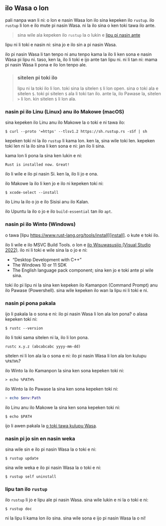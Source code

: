 ## ilo Wasa o lon

pali nanpa wan li ni: o lon e nasin Wasa lon ilo sina kepeken ilo `rustup`. ilo `rustup` li lon e ilo mute pi nasin Wasa. ni la ilo sina o ken toki tawa ilo ante.

> sina wile ala kepeken ilo `rustup` la o lukin e [lipu pi nasin ante][otherinstall]

lipu ni li toki e nasin ni: sina jo e ilo sin a pi nasin Wasa.

ilo pi nasin Wasa li tan tenpo ni anu tenpo kama la ilo li ken sona e nasin Wasa pi lipu ni. taso, ken la, ilo li toki e ijo ante tan lipu ni. ni li tan ni: mama pi nasin Wasa li pona e ilo lon tenpo ale.

> ### sitelen pi toki ilo
>
> lipu ni la toki ilo li lon. toki sina la sitelen `$` li lon open. sina o toki ala e sitelen `$`. toki pi sitelen `$` ala li toki tan ilo. ante la, ilo Pawase la, sitelen `>` li lon. kin sitelen `$` li lon ala.

### nasin pi ilo Linu (Linux) anu ilo Makowe (macOS)

sina kepeken ilo Linu anu ilo Makowe la o toki e ni tawa ilo:

```console
$ curl --proto '=https' --tlsv1.2 https://sh.rustup.rs -sSf | sh
```

kepeken toki ni la ilo `rustup` li kama lon. ken la, sina wile toki len. kepeken toki len ni la ilo sina li ken sona e ni: jan ilo li sina.

kama lon li pona la sina ken lukin e ni:

```text
Rust is installed now. Great!
```

ilo li wile e ilo pi nasin Si. ken la, ilo li jo e ona.

ilo Makowe la ilo li ken jo e ilo ni kepeken toki ni:

```console
$ xcode-select --install
```

ilo Linu la ilo o jo e ilo Sisisi anu ilo Kalan.

ilo Upuntu la ilo o jo e ilo `build-essential` tan ilo `apt`.

### nasin pi ilo Winto (Windows)

o tawa [lipu https://www.rust-lang.org/tools/install][install]. o kute e toki ilo.

ilo li wile e ilo MSVC Build Tools. o lon e [ilo Wisuwasusijo (Visual Studio 2022)][visualstudio]. ilo ni li toki e wile sina la o jo e ni:

* “Desktop Development with C++”
* The Windows 10 or 11 SDK
* The English language pack component; sina ken jo e toki ante pi wile sina.

toki ilo pi lipu ni la sina ken kepeken ilo Kamanpon (Command Prompt) anu ilo Pawase (Powershell). sina wile kepeken ilo wan la lipu ni li toki e ni.

### nasin pi pona pakala

ijo li pakala la o sona e ni: ilo pi nasin Wasa li lon ala lon pona? o alasa kepeken toki ni:

```console
$ rustc --version
```

ilo li toki sama sitelen ni la, ilo li lon pona.

```text
rustc x.y.z (abcabcabc yyyy-mm-dd)
```

sitelen ni li lon ala la o sona e ni: ilo pi nasin Wasa li lon ala lon kulupu `%PATH%`?

ilo Winto la ilo Kamanpon la sina ken sona kepeken toki ni:

```console
> echo %PATH%
```

ilo Winto la ilo Pawase la sina ken sona kepeken toki ni:

```powershell
> echo $env:Path
```

ilo Linu anu ilo Makowe la sina ken sona kepeken toki ni:

```console
$ echo $PATH
```

ijo li awen pakala la [o toki tawa kulupu Wasa][community].

### nasin pi jo sin en nasin weka

sina wile sin e ilo pi nasin Wasa la o toki e ni:

```console
$ rustup update
```

sina wile weka e ilo pi nasin Wasa la o toki e ni:

```console
$ rustup self uninstall
```

### lipu tan ilo `rustup`

ilo `rustup` li jo e lipu ale pi nasin Wasa. sina wile lukin e ni la o toki e ni:

```console
$ rustup doc
```

ni la lipu li kama lon ilo sina. sina wile sona e ijo pi nasin Wasa la o ni!

[otherinstall]: https://forge.rust-lang.org/infra/other-installation-methods.html
[install]: https://www.rust-lang.org/tools/install
[visualstudio]: https://visualstudio.microsoft.com/downloads/
[community]: https://www.rust-lang.org/community
